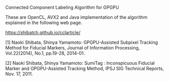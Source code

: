 Connected Component Labeling Algorithm for GPGPU

These are OpenCL, AVX2 and Java implementation of the algorithm explained in the following web page.

https://shibatch.github.io/cclarticle/

[1] Naoki Shibata, Shinya Yamamoto: GPGPU-Assisted Subpixel Tracking
Method for Fiducial Markers, Journal of Information Processing,
Vol.22(2014), No.1, pp.19-28, 2014-01. 

[2] Naoki Shibata, Shinya Yamamoto:
SumiTag : Inconspicuous Fiducial Marker and GPGPU-Assisted Tracking Method,
IPSJ SIG Technical Reports, Nov. 17, 2011.
